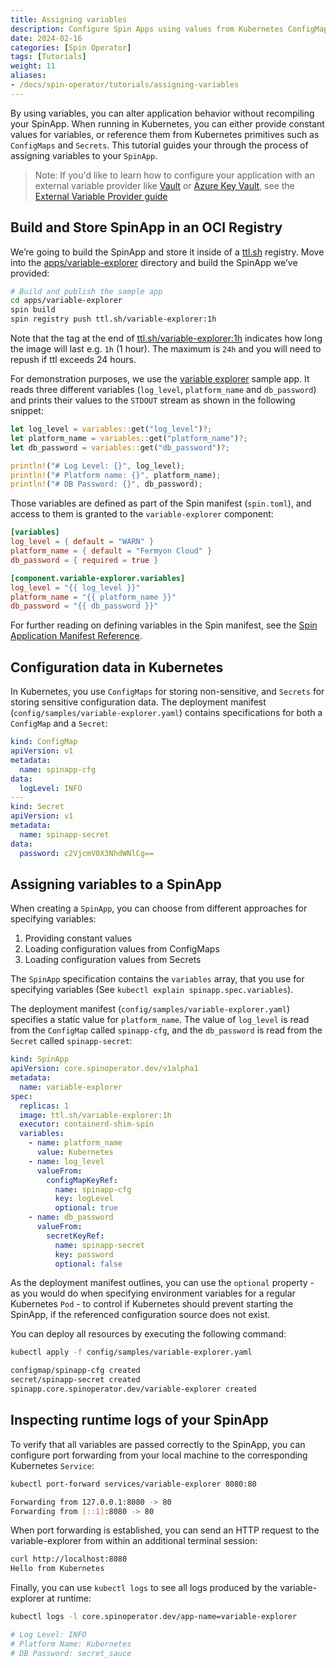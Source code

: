 ```yaml
---
title: Assigning variables
description: Configure Spin Apps using values from Kubernetes ConfigMaps and Secrets.
date: 2024-02-16
categories: [Spin Operator]
tags: [Tutorials]
weight: 11
aliases:
- /docs/spin-operator/tutorials/assigning-variables
---
```



By using variables, you can alter application behavior without recompiling your SpinApp. When
running in Kubernetes, you can either provide constant values for variables, or reference them from
Kubernetes primitives such as `ConfigMaps` and `Secrets`. This tutorial guides your through the
process of assigning variables to your `SpinApp`.

> Note: If you'd like to learn how to configure your application with an external variable provider
> like [Vault](https://vaultproject.io) or [Azure Key
> Vault](https://azure.microsoft.com/en-us/products/key-vault), see the [External Variable Provider
> guide](./external-variable-providers.md)

## Build and Store SpinApp in an OCI Registry

We’re going to build the SpinApp and store it inside of a [ttl.sh](http://ttl.sh) registry. Move
into the
[apps/variable-explorer](https://github.com/spinkube/spin-operator/blob/main/apps/variable-explorer)
directory and build the SpinApp we’ve provided:

```bash
# Build and publish the sample app
cd apps/variable-explorer
spin build
spin registry push ttl.sh/variable-explorer:1h
```

Note that the tag at the end of [ttl.sh/variable-explorer:1h](http://ttl.sh/variable-explorer:1h)
indicates how long the image will last e.g. `1h` (1 hour). The maximum is `24h` and you will need to
repush if ttl exceeds 24 hours.

For demonstration purposes, we use the [variable
explorer](https://github.com/spinkube/spin-operator/blob/main/apps/variable-explorer) sample app. It
reads three different variables (`log_level`, `platform_name` and `db_password`) and prints their
values to the `STDOUT` stream as shown in the following snippet:

```rust
let log_level = variables::get("log_level")?;
let platform_name = variables::get("platform_name")?;
let db_password = variables::get("db_password")?;

println!("# Log Level: {}", log_level);
println!("# Platform name: {}", platform_name);
println!("# DB Password: {}", db_password);
```

Those variables are defined as part of the Spin manifest (`spin.toml`), and access to them is
granted to the `variable-explorer` component:

```toml
[variables]
log_level = { default = "WARN" }
platform_name = { default = "Fermyon Cloud" }
db_password = { required = true }

[component.variable-explorer.variables]
log_level = "{{ log_level }}"
platform_name = "{{ platform_name }}"
db_password = "{{ db_password }}"
```

For further reading on defining variables in the Spin manifest, see the [Spin Application Manifest
Reference](https://developer.fermyon.com/spin/v2/manifest-reference#the-variables-table).

## Configuration data in Kubernetes

In Kubernetes, you use `ConfigMaps` for storing non-sensitive, and `Secrets` for storing sensitive
configuration data. The deployment manifest (`config/samples/variable-explorer.yaml`) contains
specifications for both a `ConfigMap` and a `Secret`:

```yaml
kind: ConfigMap
apiVersion: v1
metadata:
  name: spinapp-cfg
data:
  logLevel: INFO
---
kind: Secret
apiVersion: v1
metadata:
  name: spinapp-secret
data:
  password: c2VjcmV0X3NhdWNlCg==
```

## Assigning variables to a SpinApp

When creating a `SpinApp`, you can choose from different approaches for specifying variables:

1. Providing constant values
2. Loading configuration values from ConfigMaps
3. Loading configuration values from Secrets

The `SpinApp` specification contains the `variables` array, that you use for specifying variables
(See `kubectl explain spinapp.spec.variables`).

The deployment manifest (`config/samples/variable-explorer.yaml`) specifies a static value for
`platform_name`. The value of `log_level` is read from the `ConfigMap` called `spinapp-cfg`, and the
`db_password` is read from the `Secret` called `spinapp-secret`:

```yaml
kind: SpinApp
apiVersion: core.spinoperator.dev/v1alpha1
metadata:
  name: variable-explorer
spec:
  replicas: 1
  image: ttl.sh/variable-explorer:1h
  executor: containerd-shim-spin
  variables:
    - name: platform_name
      value: Kubernetes
    - name: log_level
      valueFrom:
        configMapKeyRef:
          name: spinapp-cfg
          key: logLevel
          optional: true
    - name: db_password
      valueFrom:
        secretKeyRef:
          name: spinapp-secret
          key: password
          optional: false
```

As the deployment manifest outlines, you can use the `optional` property - as you would do when
specifying environment variables for a regular Kubernetes `Pod` - to control if Kubernetes should
prevent starting the SpinApp, if the referenced configuration source does not exist.

You can deploy all resources by executing the following command:

```bash
kubectl apply -f config/samples/variable-explorer.yaml

configmap/spinapp-cfg created
secret/spinapp-secret created
spinapp.core.spinoperator.dev/variable-explorer created
```

## Inspecting runtime logs of your SpinApp

To verify that all variables are passed correctly to the SpinApp, you can configure port forwarding
from your local machine to the corresponding Kubernetes `Service`:

```bash
kubectl port-forward services/variable-explorer 8080:80

Forwarding from 127.0.0.1:8080 -> 80
Forwarding from [::1]:8080 -> 80
```

When port forwarding is established, you can send an HTTP request to the variable-explorer from
within an additional terminal session:

```bash
curl http://localhost:8080
Hello from Kubernetes
```

Finally, you can use `kubectl logs` to see all logs produced by the variable-explorer at runtime:

```bash
kubectl logs -l core.spinoperator.dev/app-name=variable-explorer

# Log Level: INFO
# Platform Name: Kubernetes
# DB Password: secret_sauce
```
